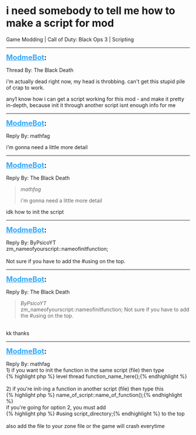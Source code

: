 # i need somebody to tell me how to make a script for mod
Game Modding | Call of Duty: Black Ops 3 | Scripting

---
<strong style="font-size: 1.4em;"><span style="text-decoration: underline;text-decoration-color: #34a7f9;"><span style="color:#34a7f9;">ModmeBot</span></span>:</strong>

<p>Thread By: The Black Death<br /><p style="text-align:left;">i&#39;m actually dead right now, my head is throbbing. can&#39;t get this stupid pile of crap to work.</p><p style="text-align:left;"></p><p style="text-align:left;">any1 know how i can get a script working for this mod - and make it pretty in-depth, because init it through another script isnt enough info for me</p></p>

---
<strong style="font-size: 1.4em;"><span style="text-decoration: underline;text-decoration-color: #34a7f9;"><span style="color:#34a7f9;">ModmeBot</span></span>:</strong>

<p>Reply By: mathfag<br /><p style="text-align:left;">i&#39;m gonna need a little more detail</p></p>

---
<strong style="font-size: 1.4em;"><span style="text-decoration: underline;text-decoration-color: #34a7f9;"><span style="color:#34a7f9;">ModmeBot</span></span>:</strong>

<p>Reply By: The Black Death<br /><blockquote><em>mathfag</em><p style="text-align:left;">i&#39;m gonna need a little more detail</p></blockquote><p style="text-align:left;">idk how to init the script</p></p>

---
<strong style="font-size: 1.4em;"><span style="text-decoration: underline;text-decoration-color: #34a7f9;"><span style="color:#34a7f9;">ModmeBot</span></span>:</strong>

<p>Reply By: ByPsicoYT<br />zm_nameofyourscript::nameofinitfunction;<br /><br />Not sure if you have to add the #using on the top.</p>

---
<strong style="font-size: 1.4em;"><span style="text-decoration: underline;text-decoration-color: #34a7f9;"><span style="color:#34a7f9;">ModmeBot</span></span>:</strong>

<p>Reply By: The Black Death<br /><blockquote><em>ByPsicoYT</em><br />zm_nameofyourscript::nameofinitfunction; Not sure if you have to add the #using on the top.</blockquote><br /> kk thanks</p>

---
<strong style="font-size: 1.4em;"><span style="text-decoration: underline;text-decoration-color: #34a7f9;"><span style="color:#34a7f9;">ModmeBot</span></span>:</strong>

<p>Reply By: mathfag<br />1) if you want to init the function in the same script (file) then type<br />{% highlight php %}
level thread function_name_here();{% endhighlight %}
 <br /> <br />2) if you&#39;re init-ing a function in another script (file) then type this<br />{% highlight php %}
name_of_script::name_of_function();{% endhighlight %}
 <br />if you&#39;re going for option 2, you must add<br />{% highlight php %}
#using script_directory;{% endhighlight %}
to the top<br /> <br />also add the file to your zone file or the game will crash everytime</p>
